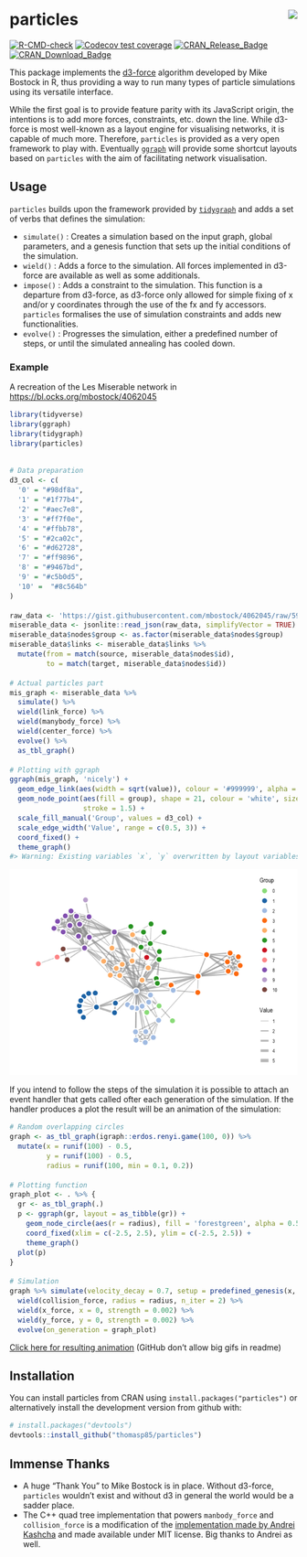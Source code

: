 
<!-- README.md is generated from README.Rmd. Please edit that file -->

# particles <img src="man/figures/logo.png" align="right" />

<!-- badges: start -->

[![R-CMD-check](https://github.com/thomasp85/particles/actions/workflows/R-CMD-check.yaml/badge.svg)](https://github.com/thomasp85/particles/actions/workflows/R-CMD-check.yaml)
[![Codecov test
coverage](https://codecov.io/gh/thomasp85/particles/branch/main/graph/badge.svg)](https://codecov.io/gh/thomasp85/particles?branch=main)
[![CRAN_Release_Badge](http://www.r-pkg.org/badges/version-ago/particles)](https://CRAN.R-project.org/package=particles)
[![CRAN_Download_Badge](http://cranlogs.r-pkg.org/badges/particles)](https://CRAN.R-project.org/package=particles)
<!-- badges: end -->

This package implements the [d3-force](https://github.com/d3/d3-force)
algorithm developed by Mike Bostock in R, thus providing a way to run
many types of particle simulations using its versatile interface.

While the first goal is to provide feature parity with its JavaScript
origin, the intentions is to add more forces, constraints, etc. down the
line. While d3-force is most well-known as a layout engine for
visualising networks, it is capable of much more. Therefore, `particles`
is provided as a very open framework to play with. Eventually
[`ggraph`](https://github.com/thomasp85/ggraph) will provide some
shortcut layouts based on `particles` with the aim of facilitating
network visualisation.

## Usage

`particles` builds upon the framework provided by
[`tidygraph`](https://github.com/thomasp85/tidygraph) and adds a set of
verbs that defines the simulation:

-   `simulate()` : Creates a simulation based on the input graph, global
    parameters, and a genesis function that sets up the initial
    conditions of the simulation.
-   `wield()` : Adds a force to the simulation. All forces implemented
    in d3-force are available as well as some additionals.
-   `impose()` : Adds a constraint to the simulation. This function is a
    departure from d3-force, as d3-force only allowed for simple fixing
    of x and/or y coordinates through the use of the fx and fy
    accessors. `particles` formalises the use of simulation constraints
    and adds new functionalities.
-   `evolve()` : Progresses the simulation, either a predefined number
    of steps, or until the simulated annealing has cooled down.

### Example

A recreation of the Les Miserable network in
<https://bl.ocks.org/mbostock/4062045>

``` r
library(tidyverse)
library(ggraph)
library(tidygraph)
library(particles)
```

``` r

# Data preparation
d3_col <- c(
  '0' = "#98df8a",
  '1' = "#1f77b4",
  '2' = "#aec7e8",
  '3' = "#ff7f0e",
  '4' = "#ffbb78",
  '5' = "#2ca02c",
  '6' = "#d62728",
  '7' = "#ff9896",
  '8' = "#9467bd",
  '9' = "#c5b0d5",
  '10' =  "#8c564b"
)

raw_data <- 'https://gist.githubusercontent.com/mbostock/4062045/raw/5916d145c8c048a6e3086915a6be464467391c62/miserables.json'
miserable_data <- jsonlite::read_json(raw_data, simplifyVector = TRUE)
miserable_data$nodes$group <- as.factor(miserable_data$nodes$group)
miserable_data$links <- miserable_data$links %>% 
  mutate(from = match(source, miserable_data$nodes$id),
         to = match(target, miserable_data$nodes$id))

# Actual particles part
mis_graph <- miserable_data %>% 
  simulate() %>% 
  wield(link_force) %>% 
  wield(manybody_force) %>% 
  wield(center_force) %>% 
  evolve() %>% 
  as_tbl_graph()

# Plotting with ggraph
ggraph(mis_graph, 'nicely') + 
  geom_edge_link(aes(width = sqrt(value)), colour = '#999999', alpha = 0.6) + 
  geom_node_point(aes(fill = group), shape = 21, colour = 'white', size = 4, 
                  stroke = 1.5) + 
  scale_fill_manual('Group', values = d3_col) + 
  scale_edge_width('Value', range = c(0.5, 3)) + 
  coord_fixed() +
  theme_graph()
#> Warning: Existing variables `x`, `y` overwritten by layout variables
```

![](man/figures/README-unnamed-chunk-3-1.png)<!-- -->

If you intend to follow the steps of the simulation it is possible to
attach an event handler that gets called ofter each generation of the
simulation. If the handler produces a plot the result will be an
animation of the simulation:

``` r
# Random overlapping circles
graph <- as_tbl_graph(igraph::erdos.renyi.game(100, 0)) %>% 
  mutate(x = runif(100) - 0.5, 
         y = runif(100) - 0.5, 
         radius = runif(100, min = 0.1, 0.2))

# Plotting function
graph_plot <- . %>% {
  gr <- as_tbl_graph(.)
  p <- ggraph(gr, layout = as_tibble(gr)) +
    geom_node_circle(aes(r = radius), fill = 'forestgreen', alpha = 0.5) + 
    coord_fixed(xlim = c(-2.5, 2.5), ylim = c(-2.5, 2.5)) + 
    theme_graph()
  plot(p)
}

# Simulation
graph %>% simulate(velocity_decay = 0.7, setup = predefined_genesis(x, y)) %>% 
  wield(collision_force, radius = radius, n_iter = 2) %>% 
  wield(x_force, x = 0, strength = 0.002) %>% 
  wield(y_force, y = 0, strength = 0.002) %>% 
  evolve(on_generation = graph_plot)
```

[Click here for resulting
animation](https://www.dropbox.com/s/c5fta49hk53ku0g/bubbles.gif?raw=1)
(GitHub don’t allow big gifs in readme)

## Installation

You can install particles from CRAN using
`install.packages("particles")` or alternatively install the development
version from github with:

``` r
# install.packages("devtools")
devtools::install_github("thomasp85/particles")
```

## Immense Thanks

-   A huge “Thank You” to Mike Bostock is in place. Without d3-force,
    `particles` wouldn’t exist and without d3 in general the world would
    be a sadder place.
-   The C++ quad tree implementation that powers `manbody_force` and
    `collision_force` is a modification of the [implementation made by
    Andrei Kashcha](https://github.com/anvaka/quadtree.cc) and made
    available under MIT license. Big thanks to Andrei as well.
